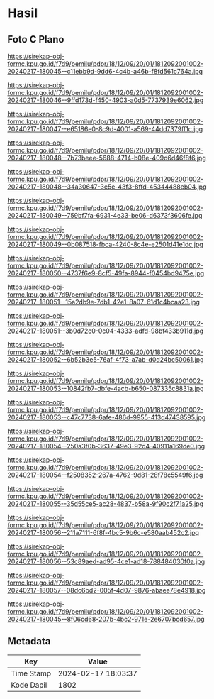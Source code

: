 # Hasil

## Foto C Plano

https://sirekap-obj-formc.kpu.go.id/f7d9/pemilu/pdpr/18/12/09/20/01/1812092001002-20240217-180045--c11ebb9d-9dd6-4c4b-a46b-f8fd561c764a.jpg

https://sirekap-obj-formc.kpu.go.id/f7d9/pemilu/pdpr/18/12/09/20/01/1812092001002-20240217-180046--9ffd173d-f450-4903-a0d5-7737939e6062.jpg

https://sirekap-obj-formc.kpu.go.id/f7d9/pemilu/pdpr/18/12/09/20/01/1812092001002-20240217-180047--e65186e0-8c9d-4001-a569-44dd7379ff1c.jpg

https://sirekap-obj-formc.kpu.go.id/f7d9/pemilu/pdpr/18/12/09/20/01/1812092001002-20240217-180048--7b73beee-5688-4714-b08e-409d6d46f8f6.jpg

https://sirekap-obj-formc.kpu.go.id/f7d9/pemilu/pdpr/18/12/09/20/01/1812092001002-20240217-180048--34a30647-3e5e-43f3-8ffd-45344488eb04.jpg

https://sirekap-obj-formc.kpu.go.id/f7d9/pemilu/pdpr/18/12/09/20/01/1812092001002-20240217-180049--759bf7fa-6931-4e33-be06-d6373f3606fe.jpg

https://sirekap-obj-formc.kpu.go.id/f7d9/pemilu/pdpr/18/12/09/20/01/1812092001002-20240217-180049--0b087518-fbca-4240-8c4e-e2501d41e1dc.jpg

https://sirekap-obj-formc.kpu.go.id/f7d9/pemilu/pdpr/18/12/09/20/01/1812092001002-20240217-180050--4737f6e9-8cf5-49fa-8944-f0454bd9475e.jpg

https://sirekap-obj-formc.kpu.go.id/f7d9/pemilu/pdpr/18/12/09/20/01/1812092001002-20240217-180051--15a2db9e-7db1-42e1-8a07-61d1c4bcaa23.jpg

https://sirekap-obj-formc.kpu.go.id/f7d9/pemilu/pdpr/18/12/09/20/01/1812092001002-20240217-180051--3b0d72c0-0c04-4333-adfd-98bf433b911d.jpg

https://sirekap-obj-formc.kpu.go.id/f7d9/pemilu/pdpr/18/12/09/20/01/1812092001002-20240217-180052--6b52b3e5-76af-4f73-a7ab-d0d24bc50061.jpg

https://sirekap-obj-formc.kpu.go.id/f7d9/pemilu/pdpr/18/12/09/20/01/1812092001002-20240217-180053--10842fb7-dbfe-4acb-b650-087335c8831a.jpg

https://sirekap-obj-formc.kpu.go.id/f7d9/pemilu/pdpr/18/12/09/20/01/1812092001002-20240217-180053--c47c7738-6afe-486d-9955-413d47438595.jpg

https://sirekap-obj-formc.kpu.go.id/f7d9/pemilu/pdpr/18/12/09/20/01/1812092001002-20240217-180054--250a3f0b-3637-49e3-92d4-40911a169de0.jpg

https://sirekap-obj-formc.kpu.go.id/f7d9/pemilu/pdpr/18/12/09/20/01/1812092001002-20240217-180054--f2508352-267a-4762-9d81-28f78c5549f6.jpg

https://sirekap-obj-formc.kpu.go.id/f7d9/pemilu/pdpr/18/12/09/20/01/1812092001002-20240217-180055--35d55ce5-ac28-4837-b58a-9f90c2f71a25.jpg

https://sirekap-obj-formc.kpu.go.id/f7d9/pemilu/pdpr/18/12/09/20/01/1812092001002-20240217-180056--211a7111-6f8f-4bc5-9b6c-e580aab452c2.jpg

https://sirekap-obj-formc.kpu.go.id/f7d9/pemilu/pdpr/18/12/09/20/01/1812092001002-20240217-180056--53c89aed-ad95-4ce1-ad18-788484030f0a.jpg

https://sirekap-obj-formc.kpu.go.id/f7d9/pemilu/pdpr/18/12/09/20/01/1812092001002-20240217-180057--08dc6bd2-005f-4d07-9876-abaea78e4918.jpg

https://sirekap-obj-formc.kpu.go.id/f7d9/pemilu/pdpr/18/12/09/20/01/1812092001002-20240217-180045--8f06cd68-207b-4bc2-971e-2e6707bcd657.jpg


## Metadata

| Key        | Value               |
| ---------- | ------------------- |
| Time Stamp | 2024-02-17 18:03:37 |
| Kode Dapil | 1802                |



